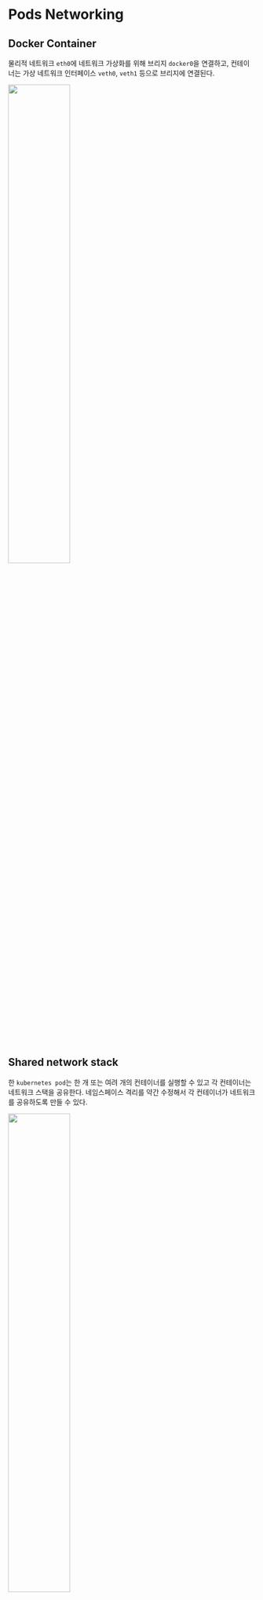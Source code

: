 # Pods Networking

## Docker Container
물리적 네트워크 `eth0`에 네트워크 가상화를 위해 브리지 `docker0`을 연결하고, 컨테이너는 가상 네트워크 인터페이스 `veth0`, `veth1` 등으로 브리지에 연결된다. 

<img src="https://user-images.githubusercontent.com/44857109/103437591-c037e680-4c6c-11eb-862b-a7133262f14a.png" width="50%" height="50%">

## Shared network stack
한 `kubernetes pod`는 한 개 또는 여려 개의 컨테이너를 실행할 수 있고 각 컨테이너는 네트워크 스택을 공유한다. 네임스페이스 격리를 약간 수정해서 각 컨테이너가 네트워크를 공유하도록 만들 수 있다.

<img src="https://user-images.githubusercontent.com/44857109/103437685-a77c0080-4c6d-11eb-8f9c-d27ab58d798c.png" width="50%" height="50%">


## Pods
개별 `kubernetes node`에서 `docker ps`를 실행해보면 `pause`로 시작하는 컨테이너가 존재한다. `pause`는 쿠버네티스로부터 `SIGTERM` 시그널을 받으면 실행중인 컨테이너를 중지시키는 역할을 한다. 또한 컨테이너들이 외부와 통신할 수 있도록 가상 네트워크 인터페이스를 제공하기 때문에 `kubernetes pod`의 심장이라 볼 수 있다.
<br>

개별 포드에 대한 그림은 다음과 같다.

<img src="https://user-images.githubusercontent.com/44857109/103437890-283bfc00-4c70-11eb-8451-d7aea22ec6df.png" width="50%" height="50%">

## Pod Network
`kubernetes cluster`는 한개 이상의 노드로 이루어 진다. 클러스터에 대한 그림은 다음과 같다.

<img src="https://user-images.githubusercontent.com/44857109/103438110-b913d700-4c72-11eb-9f7e-bdb98adff262.png" width="80%" height="80%">

이 경우 `172.17.0.1`가 어떤 호스트의 브리지인지 알기 어렵다. 패킷은 각 노드의 브리지에 할당된 주소를 구별해야 한다. `kubernetes`는 두 가지 방식을 통해 이 문제를 해결한다. 먼저 각 노드의 브리지에 할당할 주소 공간을 할당한 다음  